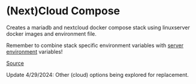 # (Next)Cloud Compose

Creates a mariadb and nextcloud docker compose stack using linuxserver docker images and environment file.

Remember to combine stack specific environment variables with [server environment](../.env) variables!

[Source](https://docs.linuxserver.io/images/docker-nextcloud/)

Update 4/29/2024: Other (cloud) options being explored for replacement.
